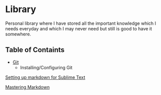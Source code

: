 # Library
Personal library where I have stored all the important knowledge which I needs everyday and which I may never need but still is good to have it somewhere.

## Table of Containts  
* [Git](/Git/Git.md)
    * Installing/Configuring Git


[Setting up markdown for Sublime Text](http://plaintext-productivity.net/2-04-how-to-set-up-sublime-text-for-markdown-editing.html)

[Mastering Markdown](https://guides.github.com/features/mastering-markdown/)
